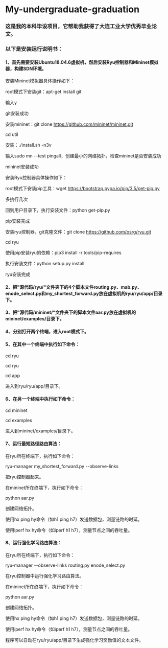 # My-undergraduate-graduation
### 这是我的本科毕设项目，它帮助我获得了大连工业大学优秀毕业论文。

### 以下是安装运行说明书：

#### 1、首先需要安装Ubuntu18.04.6虚拟机，然后安装Ryu控制器和Mininet模拟器，构建SDN环境。


安装Mininet模拟器具体操作如下：

root模式下安装git：apt-get install git

输入y

git安装成功

安装mininet：git clone https://github.com/mininet/mininet.git

cd util

安装：./install.sh -n3v

输入sudo mn --test pingall，创建最小的网络拓扑，检查mininet是否安装成功

mininet安装成功


安装Ryu控制器具体操作如下：

root模式下安装pip工具：wget https://bootstrap.pypa.io/pip/3.5/get-pip.py

多执行几次

回到用户目录下，执行安装文件：python get-pip.py

pip安装完成

安装ryu控制器，git克隆文件：git clone https://github.com/osrg/ryu.git

cd ryu

使用pip安装ryu的依赖：pip3 install -r tools/pip-requires

执行安装文件：python setup.py install

ryu安装完成


#### 2、把”源代码/ryu/“文件夹下的4个脚本文件routing.py、mab.py、enode_select.py和my_shortest_forward.py放在虚拟机的ryu/ryu/app/目录下。


#### 3、把”源代码/mininet/“文件夹下的脚本文件aar.py放在虚拟机的mininet/examples/目录下。


#### 4、分别打开两个终端，进入root模式下。


#### 5、在其中一个终端中执行如下命令：

cd ryu

cd ryu

cd app

进入到ryu/ryu/app/目录下。


#### 6、在另一个终端中执行如下命令：

cd mininet

cd examples

进入到mininet/examples/目录下。


#### 7、运行最短路径路由算法：

在ryu所在终端下，执行如下命令：

ryu-manager my_shortest_forward.py --observe-links

把ryu控制器起来。


在mininet所在终端下，执行如下命令：

python aar.py

创建网络拓扑。


使用hx ping hy命令（如h1 ping h7）发送数据包，测量链路的时延。

使用iperf hx hy命令（如iperf h1 h7），测量节点之间的吞吐量。


#### 8、运行强化学习路由算法：

在ryu所在终端下，执行如下命令：

ryu-manager --observe-links routing.py enode_select.py

在ryu控制器中运行强化学习路由算法。


在mininet所在终端下，执行如下命令：

python aar.py

创建网络拓扑。


使用hx ping hy命令（如h1 ping h7）发送数据包，测量链路的时延。

使用iperf hx hy命令（如iperf h1 h7），测量节点之间的吞吐量。


程序可以自动在ryu/ryu/app/目录下生成强化学习奖励值的文本文件。








